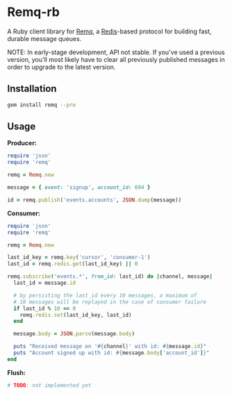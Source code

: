 # Remq-rb

A Ruby client library for [Remq](https://github.com/kainosnoema/remq),
a [Redis](http://redis.io)-based protocol for building fast, durable
message queues.

NOTE: In early-stage development, API not stable. If you've used a previous
version, you'll most likely have to clear all previously published messages
in order to upgrade to the latest version.

## Installation

``` sh
gem install remq --pre
```

## Usage

**Producer:**

``` rb
require 'json'
require 'remq'

remq = Remq.new

message = { event: 'signup', account_id: 694 }

id = remq.publish('events.accounts', JSON.dump(message))
```

**Consumer:**

``` rb
require 'json'
require 'remq'

remq = Remq.new

last_id_key = remq.key('cursor', 'consumer-1')
last_id = remq.redis.get(last_id_key) || 0

remq.subscribe('events.*', from_id: last_id) do |channel, message|
  last_id = message.id

  # by persisting the last_id every 10 messages, a maximum of
  # 10 messages will be replayed in the case of consumer failure
  if last_id % 10 == 0
    remq.redis.set(last_id_key, last_id)
  end

  message.body = JSON.parse(message.body)

  puts "Received message on '#{channel}' with id: #{message.id}"
  puts "Account signed up with id: #{message.body['account_id']}"
end
```

**Flush:**

``` rb
# TODO: not implemented yet
```